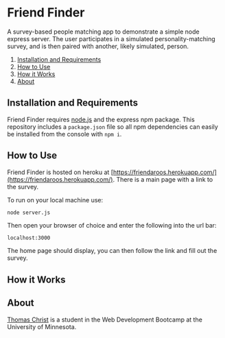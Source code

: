 # Friend Finder

A survey-based people matching app to demonstrate a simple node express server. The user participates in a simulated personality-matching survey, and is then paired with another, likely simulated, person.

1. [Installation and Requirements](#installation-and-requirements)
1. [How to Use](#how-to-use)
1. [How it Works](#how-it-works)
1. [About](#about)

## Installation and Requirements

Friend Finder requires [node.js](https://nodejs.org) and the express npm package. This repository includes a `package.json` file so all npm dependencies can easily be installed from the console with `npm i`.

## How to Use

Friend Finder is hosted on heroku at [https://friendaroos.herokuapp.com/](https://friendaroos.herokuapp.com/). There is a main page with a link to the survey.

To run on your local machine use:

```bash
node server.js
```

Then open your browser of choice and enter the following into the url bar:

```url
localhost:3000
```

The home page should display, you can then follow the link and fill out the survey.

## How it Works



## About

[Thomas Christ](https://kiselblat.github.io/) is a student in the Web Development Bootcamp at the University of Minnesota.
